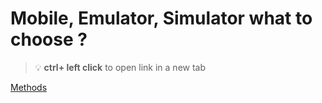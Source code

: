 # Mobile, Emulator, Simulator what to choose ? 


> :bulb: **ctrl+ left click** to open link in a new tab 

[Methods]( https://github.com/codiku/ressources/blob/master/RN_EN_dev_methods.md)